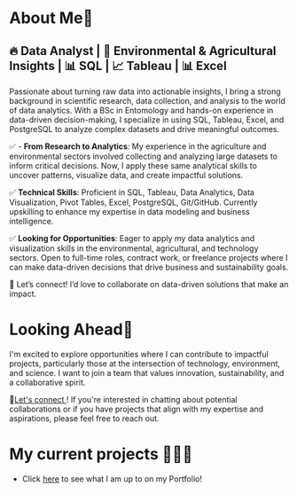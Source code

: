 # About Me🌿
## 🔥 Data Analyst | 🌱 Environmental & Agricultural Insights | 📊 SQL | 📈 Tableau | 📊 Excel

Passionate about turning raw data into actionable insights, I bring a strong background in scientific research, data collection, and analysis to the world of data analytics. With a BSc in Entomology and hands-on experience in data-driven decision-making, I specialize in using SQL, Tableau, Excel, and PostgreSQL to analyze complex datasets and drive meaningful outcomes.

✅ - **From Research to Analytics**: My experience in the agriculture and environmental sectors involved collecting and analyzing large datasets to inform critical decisions. Now, I apply these same analytical skills to uncover patterns, visualize data, and create impactful solutions.

✅ **Technical Skills**: Proficient in SQL, Tableau, Data Analytics, Data Visualization, Pivot Tables, Excel, PostgreSQL, Git/GitHub. Currently upskilling to enhance my expertise in data modeling and business intelligence.

✅ **Looking for Opportunities**: Eager to apply my data analytics and visualization skills in the environmental, agricultural, and technology sectors. Open to full-time roles, contract work, or freelance projects where I can make data-driven decisions that drive business and sustainability goals.

🔹 Let’s connect! I’d love to collaborate on data-driven solutions that make an impact.

# Looking Ahead🌱 
I'm excited to explore opportunities where I can contribute to impactful projects, particularly those at the intersection of technology, environment, and science. I want to join a team that values innovation, sustainability, and a collaborative spirit.

 🔗[Let's connect ](https://www.linkedin.com/in/matshidiso-hlalele-85b558200!/)! If you're interested in chatting about potential collaborations or if you have projects that align with my expertise and aspirations, please feel free to reach out.

# My current projects 👩🏽‍💻
- Click [here](https://tshidycodes.github.io/My-Portfolio/index.html) to see what I am up to on my Portfolio! 

